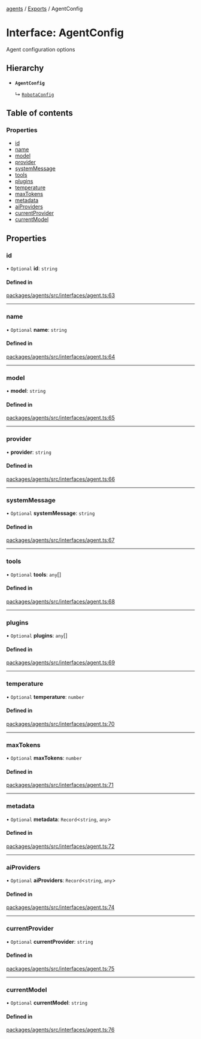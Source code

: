 <!-- 
 ⚠️  AUTO-GENERATED FILE - DO NOT EDIT MANUALLY
 This file is automatically generated by scripts/docs-generator.js
 To make changes, edit the source TypeScript files or update the generator script
-->

[agents](../../) / [Exports](../modules) / AgentConfig

# Interface: AgentConfig

Agent configuration options

## Hierarchy

- **`AgentConfig`**

  ↳ [`RobotaConfig`](RobotaConfig)

## Table of contents

### Properties

- [id](AgentConfig#id)
- [name](AgentConfig#name)
- [model](AgentConfig#model)
- [provider](AgentConfig#provider)
- [systemMessage](AgentConfig#systemmessage)
- [tools](AgentConfig#tools)
- [plugins](AgentConfig#plugins)
- [temperature](AgentConfig#temperature)
- [maxTokens](AgentConfig#maxtokens)
- [metadata](AgentConfig#metadata)
- [aiProviders](AgentConfig#aiproviders)
- [currentProvider](AgentConfig#currentprovider)
- [currentModel](AgentConfig#currentmodel)

## Properties

### id

• `Optional` **id**: `string`

#### Defined in

[packages/agents/src/interfaces/agent.ts:63](https://github.com/woojubb/robota/blob/bdf92966fb2bc9eb8d5a633591fffc1261e7f0f5/packages/agents/src/interfaces/agent.ts#L63)

___

### name

• `Optional` **name**: `string`

#### Defined in

[packages/agents/src/interfaces/agent.ts:64](https://github.com/woojubb/robota/blob/bdf92966fb2bc9eb8d5a633591fffc1261e7f0f5/packages/agents/src/interfaces/agent.ts#L64)

___

### model

• **model**: `string`

#### Defined in

[packages/agents/src/interfaces/agent.ts:65](https://github.com/woojubb/robota/blob/bdf92966fb2bc9eb8d5a633591fffc1261e7f0f5/packages/agents/src/interfaces/agent.ts#L65)

___

### provider

• **provider**: `string`

#### Defined in

[packages/agents/src/interfaces/agent.ts:66](https://github.com/woojubb/robota/blob/bdf92966fb2bc9eb8d5a633591fffc1261e7f0f5/packages/agents/src/interfaces/agent.ts#L66)

___

### systemMessage

• `Optional` **systemMessage**: `string`

#### Defined in

[packages/agents/src/interfaces/agent.ts:67](https://github.com/woojubb/robota/blob/bdf92966fb2bc9eb8d5a633591fffc1261e7f0f5/packages/agents/src/interfaces/agent.ts#L67)

___

### tools

• `Optional` **tools**: `any`[]

#### Defined in

[packages/agents/src/interfaces/agent.ts:68](https://github.com/woojubb/robota/blob/bdf92966fb2bc9eb8d5a633591fffc1261e7f0f5/packages/agents/src/interfaces/agent.ts#L68)

___

### plugins

• `Optional` **plugins**: `any`[]

#### Defined in

[packages/agents/src/interfaces/agent.ts:69](https://github.com/woojubb/robota/blob/bdf92966fb2bc9eb8d5a633591fffc1261e7f0f5/packages/agents/src/interfaces/agent.ts#L69)

___

### temperature

• `Optional` **temperature**: `number`

#### Defined in

[packages/agents/src/interfaces/agent.ts:70](https://github.com/woojubb/robota/blob/bdf92966fb2bc9eb8d5a633591fffc1261e7f0f5/packages/agents/src/interfaces/agent.ts#L70)

___

### maxTokens

• `Optional` **maxTokens**: `number`

#### Defined in

[packages/agents/src/interfaces/agent.ts:71](https://github.com/woojubb/robota/blob/bdf92966fb2bc9eb8d5a633591fffc1261e7f0f5/packages/agents/src/interfaces/agent.ts#L71)

___

### metadata

• `Optional` **metadata**: `Record`\<`string`, `any`\>

#### Defined in

[packages/agents/src/interfaces/agent.ts:72](https://github.com/woojubb/robota/blob/bdf92966fb2bc9eb8d5a633591fffc1261e7f0f5/packages/agents/src/interfaces/agent.ts#L72)

___

### aiProviders

• `Optional` **aiProviders**: `Record`\<`string`, `any`\>

#### Defined in

[packages/agents/src/interfaces/agent.ts:74](https://github.com/woojubb/robota/blob/bdf92966fb2bc9eb8d5a633591fffc1261e7f0f5/packages/agents/src/interfaces/agent.ts#L74)

___

### currentProvider

• `Optional` **currentProvider**: `string`

#### Defined in

[packages/agents/src/interfaces/agent.ts:75](https://github.com/woojubb/robota/blob/bdf92966fb2bc9eb8d5a633591fffc1261e7f0f5/packages/agents/src/interfaces/agent.ts#L75)

___

### currentModel

• `Optional` **currentModel**: `string`

#### Defined in

[packages/agents/src/interfaces/agent.ts:76](https://github.com/woojubb/robota/blob/bdf92966fb2bc9eb8d5a633591fffc1261e7f0f5/packages/agents/src/interfaces/agent.ts#L76)
